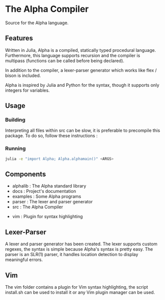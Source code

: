 # The Alpha Compiler
Source for the Alpha language.

## Features
Written in Julia, Alpha is a compiled, statically typed procedural language.
Furthermore, this language supports recursion and the compiler is multipass (functions can be called before being declared).

<!-- TODO : DOC links -->
In addition to the compiler, a lexer-parser generator which works like flex / bison is included.

Alpha is inspired by Julia and Python for the syntax, though it supports only integers for variables.

## Usage
### Building
Interpreting all files within src can be slow, it is preferable to precompile this package.
To do so, follow these instructions :

<!-- TODO -->
<!-- ``` -->
<!-- julia -->

<!-- ``` -->

### Running
```sh
julia -e "import Alpha; Alpha.alphamain()" <ARGS>
```

## Components
- alphalib : The Alpha standard library
- docs : Project's documentation
- examples : Some Alpha programs
- parser : The lexer and parser generator
- src : The Alpha Compiler
<!-- TODO : DOC link -->
- vim : Plugin for syntax highlighting

## Lexer-Parser
<!-- TODO : DOC link -->
A lexer and parser generator has been created.
The lexer supports custom regexes, the syntax is simple because Alpha's syntax is pretty easy.
The parser is an SLR(1) parser, it handles location detection to display meaningful errors.

## Vim
The vim folder contains a plugin for Vim syntax highlighting, the script install.sh can be used to install it
or any Vim plugin manager can be used.

<!-- TODO : Examples -->
